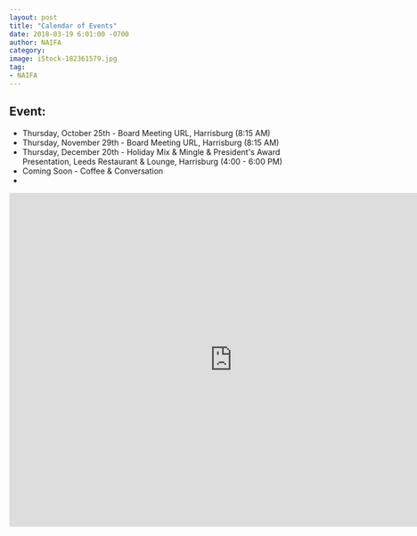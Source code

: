 ```yaml
---
layout: post
title: "Calendar of Events"
date: 2018-03-19 6:01:00 -0700
author: NAIFA
category: 
image: iStock-182361579.jpg
tag:
- NAIFA
---
```


## Event:
 - Thursday, October 25th - Board Meeting URL, Harrisburg (8:15 AM)
 - Thursday, November 29th - Board Meeting URL, Harrisburg (8:15 AM)
 - Thursday, December 20th - Holiday Mix & Mingle & President's Award Presentation, Leeds Restaurant & Lounge, Harrisburg (4:00 - 6:00 PM)
 - Coming Soon - Coffee & Conversation
 - 

<iframe src="https://calendar.google.com/calendar/embed?height=600&amp;wkst=1&amp;bgcolor=%23FFFFFF&amp;src=naifaghbg%40gmail.com&amp;color=%231B887A&amp;ctz=America%2FNew_York" style="border-width:0" width="800" height="600" frameborder="0" scrolling="no"></iframe>
